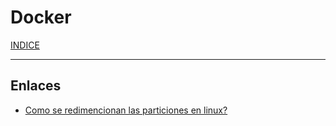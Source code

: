 # Docker

[INDICE](https://github.com/hackademymx/hackademy-docu/blob/main/README.md)

------
## Enlaces

* [Como se redimencionan las particiones en linux?](https://youtu.be/wbJdkLSD0S0)
